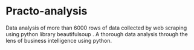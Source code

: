 # Practo-analysis
Data analysis of more than 6000 rows of data collected by web scraping using python library beautifulsoup . A thorough data analysis through the lens of business intelligence using python.
